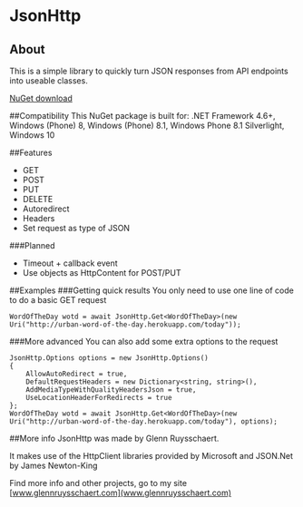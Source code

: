 # JsonHttp
## About
This is a simple library to quickly turn JSON responses from API endpoints into useable classes.

[NuGet download](https://www.nuget.org/packages/JsonHttp/)

##Compatibility
This NuGet package is built for: .NET Framework 4.6+, Windows (Phone) 8, Windows (Phone) 8.1, Windows Phone 8.1 Silverlight, Windows 10

##Features
* GET
* POST
* PUT
* DELETE
* Autoredirect
* Headers
* Set request as type of JSON

###Planned
* Timeout + callback event
* Use objects as HttpContent for POST/PUT

##Examples
###Getting quick results
You only need to use one line of code to do a basic GET request
```
WordOfTheDay wotd = await JsonHttp.Get<WordOfTheDay>(new Uri("http://urban-word-of-the-day.herokuapp.com/today"));
```

###More advanced
You can also add some extra options to the request
```
JsonHttp.Options options = new JsonHttp.Options()
{
    AllowAutoRedirect = true,
    DefaultRequestHeaders = new Dictionary<string, string>(),
    AddMediaTypeWithQualityHeadersJson = true,
    UseLocationHeaderForRedirects = true
};
WordOfTheDay wotd = await JsonHttp.Get<WordOfTheDay>(new Uri("http://urban-word-of-the-day.herokuapp.com/today"), options); 
```

##More info
JsonHttp was made by Glenn Ruysschaert.

It makes use of the HttpClient libraries provided by Microsoft and JSON.Net by James Newton-King

Find more info and other projects, go to my site [www.glennruysschaert.com](www.glennruysschaert.com)
